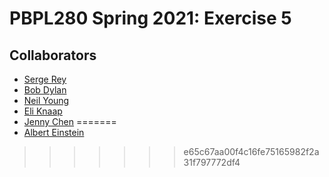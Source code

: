 # PBPL280 Spring 2021: Exercise 5

## Collaborators

- [Serge Rey](https://github.com/sjsrey)
- [Bob Dylan](Somewhere)
- [Neil Young](Canada)
- [Eli Knaap](_)
- [Jenny Chen](https://github.com/jchen321)
=======
- [Albert Einstein](https://en.wikipedia.org/wiki/Albert_Einstein)
>>>>>>> e65c67aa00f4c16fe75165982f2a31f797772df4
